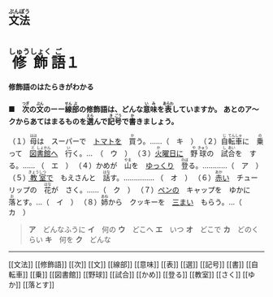 ## <ruby>文法<rt>ぶんぽう</rt></ruby>
# <ruby>修<rt>しゅう</rt></ruby><ruby>飾<rt>しょく</rt></ruby><ruby>語<rt>ご</rt></ruby>１
#### 修飾語のはたらきがわかる
<b> ■　<ruby>次<rt>つぎ</rt></ruby>の<ruby>文<rt>ぶん</rt></ruby>のーー<ruby>線<rt>せん</rt></ruby><ruby>部<rt>ぶ</rt></ruby>の修飾語は、どんな<ruby>意<rt>い</rt></ruby><ruby>味<rt>み</rt></ruby>を<ruby>表<rt>あらわ</rt></ruby>していますか。</b>
<b>あとのア～クからあてはまるものを<ruby>選<rt>えら</rt></ruby>んで<ruby>記<rt>き</rt></ruby><ruby>号<rt>ごう</rt></ruby>で<ruby>書<rt>か</rt></ruby>きましょう。</b>

（１）<ruby>母<rt>はは</rt></ruby>は　スーパーで　<u>トマトを</u>　<ruby>買<rt>か</rt></ruby>う。……（　キ　）
（２）<ruby>自<rt>じ</rt></ruby><ruby>転<rt>てん</rt></ruby><ruby>車<rt>しゃ</rt></ruby>に　<ruby>乗<rt>の</rt></ruby>って　<u><ruby>図<rt>と</rt></ruby><ruby>書<rt>しょ</rt></ruby><ruby>館<rt>かん</rt></ruby>へ</u>　<ruby>行<rt>い</rt></ruby>く。…　（　ウ　）
（３）<u><ruby>火<rt>か</rt></ruby>曜日に</u>　<ruby>野<rt>や</rt></ruby><ruby>球<rt>きゅう</rt></ruby>の　<ruby>試<rt>し</rt></ruby><ruby>合<rt>あい</rt></ruby>を　する。……  （　エ　）
（４）かめが　<ruby>山<rt>やま</rt></ruby>を　<u>ゆっくり</u>　<ruby>登<rt>のぼ</rt></ruby>る。…………（　ア　）
（５）<u><ruby>教<rt>きょう</rt></ruby><ruby>室<rt>しつ</rt></ruby>で</u>　もえさんと　<ruby>話<rt>はな</rt></ruby>す。……………   （　オ　）
（６）<u><ruby>赤<rt>あか</rt></ruby>い</u>　チューリップの　<ruby>花<rt>はな</rt></ruby>が　さく。……（　ク　）
（７）<u>ペンの</u>　キャップを　ゆかに　<ruby>落<rt>お</rt></ruby>とす。…（　イ　）
（８）<ruby>姉<rt>あね</rt></ruby>から　クッキーを　<u>三まい</u>　もらう。…（　カ　）

>**ア**　どんなふうに
>**イ**　何の
>**ウ**　どこへ
>**エ**　いつ
>**オ**　どこで
>**カ**　どのくらい
>**キ**　何を
>**ク**　どんな

---
[[文法]]
[[修飾語]]
[[次]]
[[文]]
[[線部]]
[[意味]]
[[表]]
[[選]]
[[記号]]
[[書]]
[[自転車]]
[[乗]]
[[図書館]]
[[野球]]
[[試合]]
[[かめ]]
[[登る]]
[[教室]]
[[さく]]
[[ゆか]]
[[落とす]]